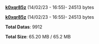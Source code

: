 [**k0xqr85z**](/data/k0xqr85z.txt) (14/02/23 - 16:55)- 24513 bytes

[**k0xqr85z**](/data/k0xqr85z.txt) (14/02/23 - 16:55)- 24513 bytes

**Total Datas**: 9912

**Total Size**: 65.20 MB / 65.2 MB